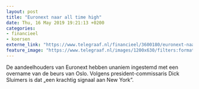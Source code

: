 ```yaml
---
layout: post
title: "Euronext naar all time high"
date: Thu, 16 May 2019 19:21:13 +0200
categories: 
- financieel 
- koersen 
externe_link: "https://www.telegraaf.nl/financieel/3600180/euronext-naar-all-time-high"
feature_image: "https://www.telegraaf.nl/images/1200x630/filters:format(jpeg):quality(80)/cdn-kiosk-api.telegraaf.nl/012badf0-77ff-11e9-ab9b-02d1dbdc35d1.jpg"
---
```


<p class="intro">De aandeelhouders van Euronext hebben unaniem ingestemd met een overname van de beurs van Oslo. Volgens president-commissaris Dick Sluimers is dat „een krachtig signaal aan New York”.</p>
